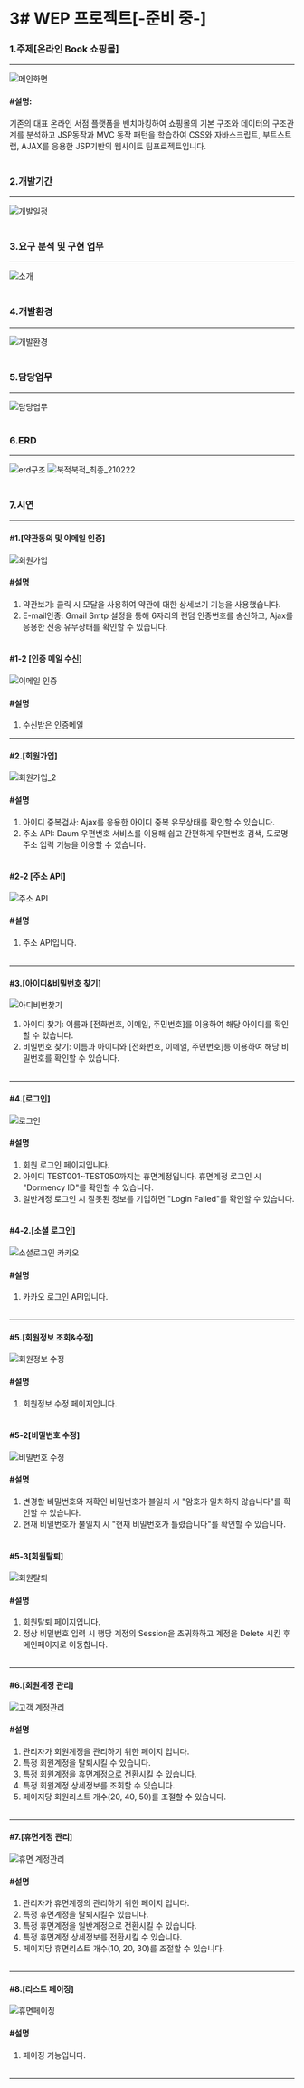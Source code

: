 # 3# WEP 프로젝트[-준비 중-]

### 1.주제[온라인 Book 쇼핑몰]
--------------------------------------------------------------------
![메인화면](https://user-images.githubusercontent.com/69965049/111269702-4790d580-8672-11eb-92b1-ba8725077487.gif)
#### #설명:
기존의 대표 온라인 서점 플랫폼을 밴치마킹하여 쇼핑몰의 기본 구조와 데이터의 구조관계를 분석하고 JSP동작과 MVC 동작 패턴을 학습하여 CSS와 자바스크립트, 부트스트랩, AJAX를 응용한 JSP기반의 웹사이트 팀프로젝트입니다.
<br><br>


### 2.개발기간
-----------
![개발일정](https://user-images.githubusercontent.com/69965049/111098663-52bb0700-8587-11eb-96e1-dbedcd68c45d.png)
<br><br>


### 3.요구 분석 및 구현 업무
-----------
![소개](https://user-images.githubusercontent.com/69965049/111098708-66666d80-8587-11eb-9df7-4d8c0a9e6272.png)
<br><br>


### 4.개발환경
-----------
![개발환경](https://user-images.githubusercontent.com/69965049/111098751-7bdb9780-8587-11eb-982a-e3b64ec3a102.png)
<br><br>


### 5.담당업무
-----------
![담당업무](https://user-images.githubusercontent.com/69965049/111054784-b0315400-84b2-11eb-9ef0-9f5d123fae7d.png)
<br><br>


### 6.ERD
-----------
![erd구조](https://user-images.githubusercontent.com/69965049/111252424-713b0400-8654-11eb-89ca-880c310dafb5.png)
![북적북적_최종_210222](https://user-images.githubusercontent.com/69965049/111053537-f0d7a000-84a7-11eb-8167-8e36ed36120a.png)
<br><br>


### 7.시연
-----------
 #### #1.[약관동의 및 이메일 인증]
![회원가입](https://user-images.githubusercontent.com/69965049/111057069-c4338080-84c7-11eb-80c8-d6763a463842.gif)
 #### #설명
 1. 약관보기: 클릭 시 모달을 사용하여 약관에 대한 상세보기 기능을 사용했습니다.
 2. E-mail인증: Gmail Smtp 설정을 통해 6자리의 랜덤 인증번호를 송신하고, Ajax를 응용한 전송 유무상태를 확인할 수 있습니다.
 <br><br>
 #### #1-2 [인증 메일 수신]
![이메일 인증](https://user-images.githubusercontent.com/69965049/111057412-b29fa800-84ca-11eb-90f3-b1e1e2c68a17.png)
#### #설명
1. 수신받은 인증메일

-----------
#### #2.[회원가입]
![회원가입_2](https://user-images.githubusercontent.com/69965049/111057708-ebd91780-84cc-11eb-8227-291d4b737e4e.gif)
#### #설명
1. 아이디 중복검사: Ajax를 응용한 아이디 중복 유무상태를 확인할 수 있습니다.
2. 주소 API: Daum 우편번호 서비스를 이용해 쉽고 간편하게 우편번호 검색, 도로명 주소 입력 기능을 이용할 수 있습니다.
<br><br>

#### #2-2 [주소 API]
![주소 API](https://user-images.githubusercontent.com/69965049/111057619-3ad27d00-84cc-11eb-8421-f031ed554321.png)
#### #설명
1. 주소 API입니다.
<br><br>
-----------
#### #3.[아이디&비밀번호 찾기]
![아디비번찾기](https://user-images.githubusercontent.com/69965049/111058125-a2d69280-84cf-11eb-9c71-297ca9a39d8c.gif)
1. 아이디 찾기: 이름과 [전화번호, 이메일, 주민번호]를 이용하여 해당 아이디를 확인할 수 있습니다.
2. 비밀번호 찾기: 이름과 아이디와 [전화번호, 이메일, 주민번호]릉 이용하여 해당 비밀번호를 확인할 수 있습니다.
<br><br>
-----------
#### #4.[로그인]
![로그인](https://user-images.githubusercontent.com/69965049/111331779-94959b80-86b4-11eb-8c96-76424d8fa810.gif)
#### #설명
1. 회원 로그인 페이지입니다.
2. 아이디 TEST001~TEST050까지는 휴면계정입니다. 휴면계정 로그인 시 "Dormency ID"를 확인할 수 있습니다.
3. 일반계정 로그인 시 잘못된 정보를 기입하면 "Login Failed"를 확인할 수 있습니다.
<br><br>

#### #4-2.[소셜 로그인]
![소셜로그인 카카오](https://user-images.githubusercontent.com/69965049/111280824-9d1faf00-867f-11eb-8d8f-9c922534aff1.gif)
#### #설명
1. 카카오 로그인 API입니다.
<br><br>

-----------
#### #5.[회원정보 조회&수정]
![회원정보 수정](https://user-images.githubusercontent.com/69965049/111343390-b8f67580-86be-11eb-8a50-0451c2633f6d.gif)
#### #설명
1. 회원정보 수정 페이지입니다.
<br><br>

#### #5-2[비밀번호 수정]
![비밀번호 수정](https://user-images.githubusercontent.com/69965049/111343276-9e240100-86be-11eb-8bff-09975ed27b01.gif)
#### #설명
1. 변경할 비밀번호와 재확인 비밀번호가 불일치 시 "암호가 일치하지 않습니다"를 확인할 수 있습니다.
2. 현재 비밀번호가 불일치 시 "현재 비밀번호가 틀렸습니다"를 확인할 수 있습니다.
<br><br>

#### #5-3[회원탈퇴]
![회원탈퇴](https://user-images.githubusercontent.com/69965049/111346142-46d36000-86c1-11eb-904b-5f20401639fd.gif)
#### #설명
1. 회원탈퇴 페이지입니다.
2. 정상 비밀번호 입력 시 행당 계정의 Session을 초귀화하고 계정을 Delete 시킨 후 메인페이지로 이동합니다.
<br><br>

-----------
#### #6.[회원계정 관리]
![고객 계정관리](https://user-images.githubusercontent.com/69965049/111269786-5e372c80-8672-11eb-87a6-f3ae18314516.gif)
#### #설명
1. 관리자가 회원계정을 관리하기 위한 페이지 입니다.
2. 특정 회원계정을 탈퇴시킬 수 있습니다.
3. 특정 회원계정을 휴면계정으로 전환시킬 수 있습니다.
4. 특정 회원계정 상세정보를 조회할 수 있습니다. 
5. 페이지당 회원리스트 개수(20, 40, 50)를 조절할 수 있습니다. 
<br><br>

-----------

#### #7.[휴면계정 관리]
![휴면 계정관리](https://user-images.githubusercontent.com/69965049/111275677-c0476000-8679-11eb-85b4-cd902ec29c4b.gif)
#### #설명
1. 관리자가 휴면계정의 관리하기 위한 페이지 입니다.
2. 특정 휴면계정을 탈퇴시킬수 있습니다.
3. 특정 휴면계정을 일반계정으로 전환시킬 수 있습니다.
4. 특정 휴면계정 상세정보를 전환시킬 수 있습니다.
5. 페이지당 휴면리스트 개수(10, 20, 30)를 조절할 수 있습니다.
<br><br>

-----------
#### #8.[리스트 페이징]
![휴면페이징](https://user-images.githubusercontent.com/69965049/111275680-c2112380-8679-11eb-9936-1e2cfdde2cc9.gif)
#### #설명
1. 페이징 기능입니다.
<br><br>
-----------


